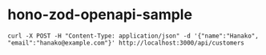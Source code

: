 # hono-zod-openapi-sample


```
curl -X POST -H "Content-Type: application/json" -d '{"name":"Hanako", "email":"hanako@example.com"}' http://localhost:3000/api/customers
```